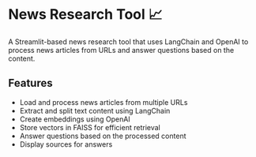 
# News Research Tool 📈

A Streamlit-based news research tool that uses LangChain and OpenAI to process news articles from URLs and answer questions based on the content.

## Features

- Load and process news articles from multiple URLs
- Extract and split text content using LangChain
- Create embeddings using OpenAI
- Store vectors in FAISS for efficient retrieval
- Answer questions based on the processed content
- Display sources for answers

